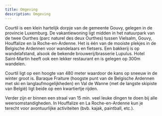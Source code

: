 ```yaml
---
title: Omgeving
description: Omgeving
---
```


Courtil is een klein hartelijk dorpje van de gemeente Gouvy, gelegen in de provincie Luxemburg. De vakantiewoning ligt midden in het natuurpark van de twee Ourthes (parc naturel des deux Ourthes) tussen Vielsalm, Gouvy, Houffalize en la Roche-en-Ardenne. Het is één van de mooiste plekjes in de Belgische Ardennen voor wandelaars en fietsers. Een bakkerij is op wandelafstand, alsook de bekende brouwerij/brasserie Lupulus. Hotel Saint-Martin heeft ook een lekker restaurant en is gelegen op 300m wandelen.

Courtil ligt op een hoogte van 480 meter waardoor de kans op sneeuw in de winter groot is. Baraque Fraiture (hoogste punt van de Belgische Ardennen met ski en langlaufmogelijkheden) en Val de Wanne (met de langste skipiste van België) ligt beide op een kwartiertje rijden.

Verder zijn er binnen een straal van 15 min. veel leuke dingen te doen bij alle weersomstandigheden. In Houffalize en La Roche-en-Ardenne kun je terecht voor avontuurlijke activiteiten (bvb. kajak, paintball, etc.).

